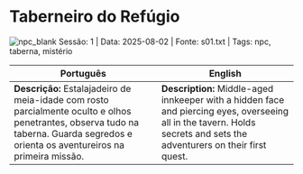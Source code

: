 ﻿# Taberneiro do Refúgio
![npc_blank](assets/npc/npc_blank.png)
Sessão: 1 | Data: 2025-08-02 | Fonte: s01.txt | Tags: npc, taberna, mistério


| Português                                                                                                                                                                            | English                                                                                                                                                                 |
| ------------------------------------------------------------------------------------------------------------------------------------------------------------------------------------ | ----------------------------------------------------------------------------------------------------------------------------------------------------------------------- |
| **Descrição:** Estalajadeiro de meia-idade com rosto parcialmente oculto e olhos penetrantes, observa tudo na taberna. Guarda segredos e orienta os aventureiros na primeira missão. | **Description:** Middle-aged innkeeper with a hidden face and piercing eyes, overseeing all in the tavern. Holds secrets and sets the adventurers on their first quest. |


















